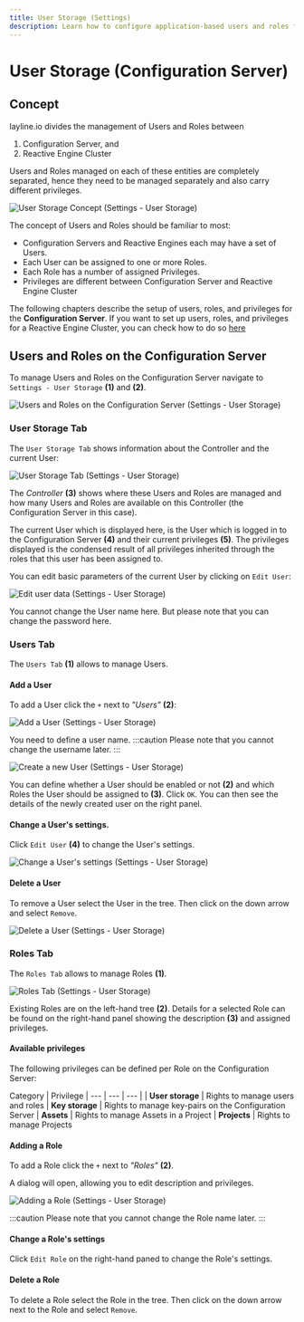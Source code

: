 ```yaml
---
title: User Storage (Settings)
description: Learn how to configure application-based users and roles for the Configuration Center.
---
```


# User Storage (Configuration Server)

## Concept

layline.io divides the management of Users and Roles between 
1. Configuration Server, and
2. Reactive Engine Cluster

Users and Roles managed on each of these entities are completely separated, hence they need to be managed separately and also carry different privileges.

![](.02-settings-user-storage_images/b6ee9bc8.png "User Storage Concept (Settings - User Storage)")

The concept of Users and Roles should be familiar to most:
- Configuration Servers and Reactive Engines each may have a set of Users.
- Each User can be assigned to one or more Roles.
- Each Role has a number of assigned Privileges.
- Privileges are different between Configuration Server and Reactive Engine Cluster

The following chapters describe the setup of users, roles, and privileges for the **Configuration Server**.
If you want to set up users, roles, and privileges for a Reactive Engine Cluster, you can check how to do so [here](/docs/concept/operations/cluster/operations-user-storage)

## Users and Roles on the Configuration Server

To manage Users and Roles on the Configuration Server navigate to `Settings - User Storage` **(1)** and **(2)**.

![](.02-settings-user-storage_images/2021-11-16-16-19-51.png "Users and Roles on the Configuration Server (Settings - User Storage)")

### User Storage Tab

The `User Storage Tab` shows information about the Controller and the current User:

![](.02-settings-user-storage_images/2021-11-16-16-14-47.png "User Storage Tab (Settings - User Storage)")

The _Controller_ **(3)** shows where these Users and Roles are managed and how many Users and Roles are available on this Controller (the Configuration Server in this case).

The current User which is displayed here, is the User which is logged in to the Configuration Server **(4)** and their current privileges **(5)**. The privileges displayed is the condensed result of all privileges inherited through the roles that this user has been assigned to.

You can edit basic parameters of the current User by clicking on `Edit User`:

![](.02-settings-user-storage_images/2021-11-16-16-23-53.png "Edit user data (Settings - User Storage)")

You cannot change the User name here. But please note that you can change the password here.

### Users Tab

The `Users Tab` **(1)** allows to manage Users. 

#### Add a User

To add a User click the `+` next to _"Users"_ **(2)**:

![](.02-settings-user-storage_images/2021-11-16-16-29-50.png "Add a User (Settings - User Storage)")

You need to define a user name.
:::caution
Please note that you cannot change the username later.
:::

![](.02-settings-user-storage_images/2021-11-16-16-36-03.png "Create a new User (Settings - User Storage)")

You can define whether a User should be enabled or not **(2)** and which Roles the User should be assigned to **(3)**. Click `OK`. You can then see the details of the newly created user on the right panel.

#### Change a User's settings.

Click `Edit User` **(4)** to change the User's settings.

![](.02-settings-user-storage_images/2021-11-16-16-41-38.png "Change a User's settings (Settings - User Storage)")

#### Delete a User

To remove a User select the User in the tree. Then click on the down arrow and select `Remove`.

![](.02-settings-user-storage_images/2021-11-16-16-43-11.png "Delete a User (Settings - User Storage)")

### Roles Tab

The `Roles Tab` allows to manage Roles **(1)**.

![](.02-settings-user-storage_images/2021-11-16-16-50-31.png "Roles Tab (Settings - User Storage)")

Existing Roles are on the left-hand tree **(2)**. Details for a selected Role can be found on the right-hand panel showing the description **(3)** and assigned privileges.

#### Available privileges

The following privileges can be defined per Role on the Configuration Server:

Category | Privilege 
| --- | --- | --- |
| **User storage** | Rights to manage users and roles
| **Key storage** | Rights to manage key-pairs on the Configuration Server
| **Assets** | Rights to manage Assets in a Project
| **Projects** | Rights to manage Projects


#### Adding a Role

To add a Role click the `+` next to _"Roles"_ **(2)**.

A dialog will open, allowing you to edit description and privileges.

![](.02-settings-user-storage_images/2021-11-16-16-53-42.png "Adding a Role (Settings - User Storage)")

:::caution
Please note that you cannot change the Role name later.
:::

#### Change a Role's settings

Click `Edit Role` on the right-hand paned to change the Role's settings.

#### Delete a Role

To delete a Role select the Role in the tree. Then click on the down arrow next to the Role and select `Remove`.

